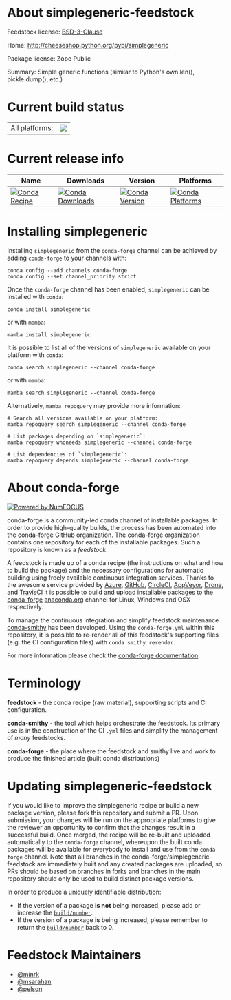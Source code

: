 About simplegeneric-feedstock
=============================

Feedstock license: [BSD-3-Clause](https://github.com/conda-forge/simplegeneric-feedstock/blob/main/LICENSE.txt)

Home: http://cheeseshop.python.org/pypi/simplegeneric

Package license: Zope Public

Summary: Simple generic functions (similar to Python's own len(), pickle.dump(), etc.)

Current build status
====================


<table><tr><td>All platforms:</td>
    <td>
      <a href="https://dev.azure.com/conda-forge/feedstock-builds/_build/latest?definitionId=4662&branchName=main">
        <img src="https://dev.azure.com/conda-forge/feedstock-builds/_apis/build/status/simplegeneric-feedstock?branchName=main">
      </a>
    </td>
  </tr>
</table>

Current release info
====================

| Name | Downloads | Version | Platforms |
| --- | --- | --- | --- |
| [![Conda Recipe](https://img.shields.io/badge/recipe-simplegeneric-green.svg)](https://anaconda.org/conda-forge/simplegeneric) | [![Conda Downloads](https://img.shields.io/conda/dn/conda-forge/simplegeneric.svg)](https://anaconda.org/conda-forge/simplegeneric) | [![Conda Version](https://img.shields.io/conda/vn/conda-forge/simplegeneric.svg)](https://anaconda.org/conda-forge/simplegeneric) | [![Conda Platforms](https://img.shields.io/conda/pn/conda-forge/simplegeneric.svg)](https://anaconda.org/conda-forge/simplegeneric) |

Installing simplegeneric
========================

Installing `simplegeneric` from the `conda-forge` channel can be achieved by adding `conda-forge` to your channels with:

```
conda config --add channels conda-forge
conda config --set channel_priority strict
```

Once the `conda-forge` channel has been enabled, `simplegeneric` can be installed with `conda`:

```
conda install simplegeneric
```

or with `mamba`:

```
mamba install simplegeneric
```

It is possible to list all of the versions of `simplegeneric` available on your platform with `conda`:

```
conda search simplegeneric --channel conda-forge
```

or with `mamba`:

```
mamba search simplegeneric --channel conda-forge
```

Alternatively, `mamba repoquery` may provide more information:

```
# Search all versions available on your platform:
mamba repoquery search simplegeneric --channel conda-forge

# List packages depending on `simplegeneric`:
mamba repoquery whoneeds simplegeneric --channel conda-forge

# List dependencies of `simplegeneric`:
mamba repoquery depends simplegeneric --channel conda-forge
```


About conda-forge
=================

[![Powered by
NumFOCUS](https://img.shields.io/badge/powered%20by-NumFOCUS-orange.svg?style=flat&colorA=E1523D&colorB=007D8A)](https://numfocus.org)

conda-forge is a community-led conda channel of installable packages.
In order to provide high-quality builds, the process has been automated into the
conda-forge GitHub organization. The conda-forge organization contains one repository
for each of the installable packages. Such a repository is known as a *feedstock*.

A feedstock is made up of a conda recipe (the instructions on what and how to build
the package) and the necessary configurations for automatic building using freely
available continuous integration services. Thanks to the awesome service provided by
[Azure](https://azure.microsoft.com/en-us/services/devops/), [GitHub](https://github.com/),
[CircleCI](https://circleci.com/), [AppVeyor](https://www.appveyor.com/),
[Drone](https://cloud.drone.io/welcome), and [TravisCI](https://travis-ci.com/)
it is possible to build and upload installable packages to the
[conda-forge](https://anaconda.org/conda-forge) [anaconda.org](https://anaconda.org/)
channel for Linux, Windows and OSX respectively.

To manage the continuous integration and simplify feedstock maintenance
[conda-smithy](https://github.com/conda-forge/conda-smithy) has been developed.
Using the ``conda-forge.yml`` within this repository, it is possible to re-render all of
this feedstock's supporting files (e.g. the CI configuration files) with ``conda smithy rerender``.

For more information please check the [conda-forge documentation](https://conda-forge.org/docs/).

Terminology
===========

**feedstock** - the conda recipe (raw material), supporting scripts and CI configuration.

**conda-smithy** - the tool which helps orchestrate the feedstock.
                   Its primary use is in the construction of the CI ``.yml`` files
                   and simplify the management of *many* feedstocks.

**conda-forge** - the place where the feedstock and smithy live and work to
                  produce the finished article (built conda distributions)


Updating simplegeneric-feedstock
================================

If you would like to improve the simplegeneric recipe or build a new
package version, please fork this repository and submit a PR. Upon submission,
your changes will be run on the appropriate platforms to give the reviewer an
opportunity to confirm that the changes result in a successful build. Once
merged, the recipe will be re-built and uploaded automatically to the
`conda-forge` channel, whereupon the built conda packages will be available for
everybody to install and use from the `conda-forge` channel.
Note that all branches in the conda-forge/simplegeneric-feedstock are
immediately built and any created packages are uploaded, so PRs should be based
on branches in forks and branches in the main repository should only be used to
build distinct package versions.

In order to produce a uniquely identifiable distribution:
 * If the version of a package **is not** being increased, please add or increase
   the [``build/number``](https://docs.conda.io/projects/conda-build/en/latest/resources/define-metadata.html#build-number-and-string).
 * If the version of a package **is** being increased, please remember to return
   the [``build/number``](https://docs.conda.io/projects/conda-build/en/latest/resources/define-metadata.html#build-number-and-string)
   back to 0.

Feedstock Maintainers
=====================

* [@minrk](https://github.com/minrk/)
* [@msarahan](https://github.com/msarahan/)
* [@pelson](https://github.com/pelson/)

